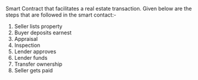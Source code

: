 Smart Contract that facilitates a real estate transaction.
Given below are the steps that are followed in the smart contact:-
1. Seller lists property
2. Buyer deposits earnest
3. Appraisal
4. Inspection
5. Lender approves
6. Lender funds
7. Transfer ownership
8. Seller gets paid

